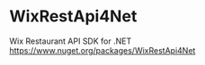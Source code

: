 WixRestApi4Net
============

Wix Restaurant API SDK for .NET
https://www.nuget.org/packages/WixRestApi4Net

